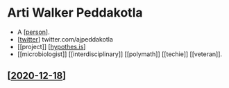 # Arti Walker Peddakotla

- A [[person]].
- [[twitter]] twitter.com/ajpeddakotla
- [[project]] [[hypothes.is]]
- [[microbiologist]] [[interdisciplinary]] [[polymath]] [[techie]] [[veteran]].

## [[2020-12-18]]


[//begin]: # "Autogenerated link references for markdown compatibility"
[person]: person "Person"
[twitter]: twitter "Twitter"
[hypothes.is]: hypothes.is "hypothes.is"
[2020-12-18]: journal/2020-12-18 "2020-12-18"
[//end]: # "Autogenerated link references"